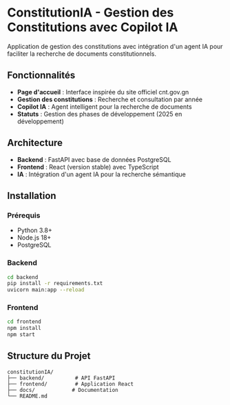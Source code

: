 # ConstitutionIA - Gestion des Constitutions avec Copilot IA

Application de gestion des constitutions avec intégration d'un agent IA pour faciliter la recherche de documents constitutionnels.

## Fonctionnalités

- **Page d'accueil** : Interface inspirée du site officiel cnt.gov.gn
- **Gestion des constitutions** : Recherche et consultation par année
- **Copilot IA** : Agent intelligent pour la recherche de documents
- **Statuts** : Gestion des phases de développement (2025 en développement)

## Architecture

- **Backend** : FastAPI avec base de données PostgreSQL
- **Frontend** : React (version stable) avec TypeScript
- **IA** : Intégration d'un agent IA pour la recherche sémantique

## Installation

### Prérequis
- Python 3.8+
- Node.js 18+
- PostgreSQL

### Backend
```bash
cd backend
pip install -r requirements.txt
uvicorn main:app --reload
```

### Frontend
```bash
cd frontend
npm install
npm start
```

## Structure du Projet

```
constitutionIA/
├── backend/          # API FastAPI
├── frontend/         # Application React
├── docs/            # Documentation
└── README.md
``` 